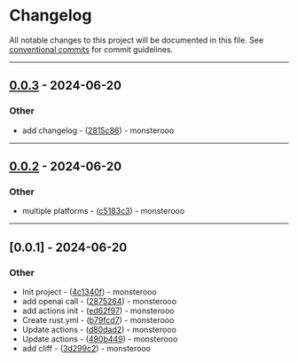 # Changelog

All notable changes to this project will be documented in this file. See [conventional commits](https://www.conventionalcommits.org/) for commit guidelines.

---
## [0.0.3](https://github.com/monsterooo/openai-cli-rs/compare/v0.0.2..v0.0.3) - 2024-06-20

### Other

- add changelog - ([2815c86](https://github.com/monsterooo/openai-cli-rs/commit/2815c86d5f320ae7835372081d728bd7e4538c60)) - monsterooo

---
## [0.0.2](https://github.com/monsterooo/openai-cli-rs/compare/v0.0.1..v0.0.2) - 2024-06-20

### Other

- multiple platforms - ([c5183c3](https://github.com/monsterooo/openai-cli-rs/commit/c5183c313ee3b8abd32e46f862e07d3773e34c70)) - monsterooo

---
## [0.0.1] - 2024-06-20

### Other

- Init project - ([4c1340f](https://github.com/monsterooo/openai-cli-rs/commit/4c1340fe4f94611f2970f54bd3ab83a21d217478)) - monsterooo
- add openai call - ([2875264](https://github.com/monsterooo/openai-cli-rs/commit/28752647883294531a4ca9b02e31ee696e6a9f3a)) - monsterooo
- add actions init - ([ed62f97](https://github.com/monsterooo/openai-cli-rs/commit/ed62f9738d8705194524123d29febfd87f37e9ed)) - monsterooo
- Create rust.yml - ([b79fcd7](https://github.com/monsterooo/openai-cli-rs/commit/b79fcd79afc7cdf60d58bd4aafbb7c80816a9bf6)) - monsterooo
- Update actions - ([d80dad2](https://github.com/monsterooo/openai-cli-rs/commit/d80dad2b19ae38eb44e980cb2153ca9cd5291984)) - monsterooo
- Update actions - ([490b449](https://github.com/monsterooo/openai-cli-rs/commit/490b44907af818620d9e9606ce8b38ae06c75675)) - monsterooo
- add cliff - ([3d299c2](https://github.com/monsterooo/openai-cli-rs/commit/3d299c2c68da890af6476c3c0887ef21be44520d)) - monsterooo

<!-- generated by git-cliff -->
